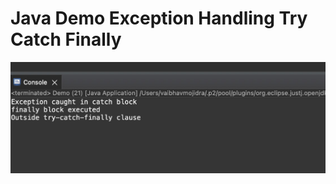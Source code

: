 # Java Demo Exception Handling Try Catch Finally

[![Vaibhav Mojidra - 1.jpeg](https://raw.githubusercontent.com/VaibhavMojidra/Java---Demo-Exception-Handling-Try-Catch-Finally/master/output/1.jpeg "Vaibhav Mojidra")](https://vaibhavmojidra.github.io/site/)